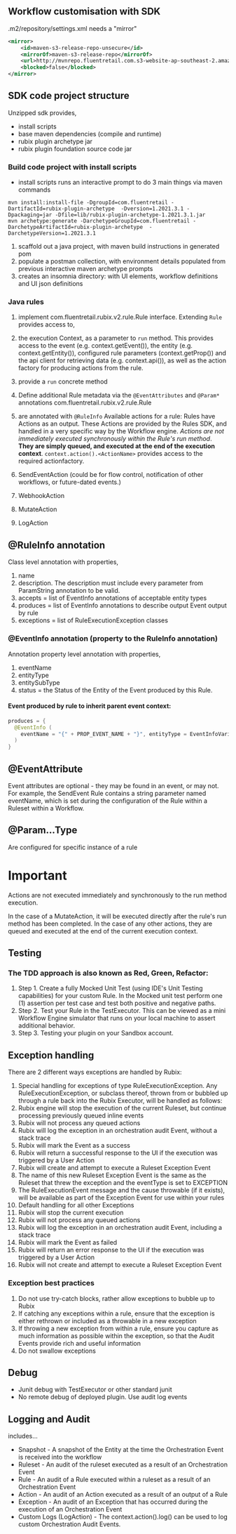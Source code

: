 ## Workflow customisation with SDK
.m2/repository/settings.xml needs a "mirror"
```xml
<mirror>
    <id>maven-s3-release-repo-unsecure</id>
    <mirrorOf>maven-s3-release-repo</mirrorOf>
    <url>http://mvnrepo.fluentretail.com.s3-website-ap-southeast-2.amazonaws.com/releases</url>
    <blocked>false</blocked>
</mirror>
```
## SDK code project structure
Unzipped sdk provides,
* install scripts
* base maven dependencies (compile and runtime)
* rubix plugin archetype jar
* rubix plugin foundation source code jar
### Build code project with install scripts
* install scripts runs an interactive prompt to do 3 main things via maven commands
```
mvn install:install-file -DgroupId=com.fluentretail -DartifactId=rubix-plugin-archetype  -Dversion=1.2021.3.1 -Dpackaging=jar -Dfile=lib/rubix-plugin-archetype-1.2021.3.1.jar
mvn archetype:generate -DarchetypeGroupId=com.fluentretail -DarchetypeArtifactId=rubix-plugin-archetype  -DarchetypeVersion=1.2021.3.1
```
  1. scaffold out a java project, with maven build instructions in generated pom
  1. populate a postman collection, with environment details populated from previous interactive maven archetype prompts
  1. creates an insomnia directory: with UI elements, workflow definitions and UI json definitions
### Java rules
1. implement com.fluentretail.rubix.v2.rule.Rule interface. Extending `Rule` provides access to,
  1. the execution Context, as a parameter to `run` method.  This provides access to the event (e.g. context.getEvent()), the entity (e.g. context.getEntity()), configured rule parameters (context.getProp()) and the api client for retrieving data (e.g. context.api()), as well as the action factory for producing actions from the rule.
1. provide a `run` concrete method


1. Define additional Rule metadata via the `@EventAttributes` and `@Param*` annotations com.fluentretail.rubix.v2.rule.Rule
1. are annotated with `@RuleInfo`
Available actions for a rule: Rules have Actions as an output.  These Actions are provided by the Rules SDK, and handled in a very specific way by the Workflow engine.  _Actions are not immediately executed synchronously within the Rule's run method_. **They are simply queued, and executed at the end of the execution context**.  `context.action().<ActionName>` provides access to the required actionfactory.
  1. SendEventAction (could be for flow control, notification of other workflows, or future-dated events.)
  1. WebhookAction
  1. MutateAction
  1. LogAction
## @RuleInfo annotation
Class level annotation with properties,
1. name
1. description.  The description must include every parameter from ParamString annotation to be valid.
1. accepts = list of EventInfo annotations of acceptable entity types
1. produces = list of EventInfo annotations to describe output Event output by rule
1. exceptions = list of RuleExecutionException classes
### @EventInfo annotation (property to the RuleInfo annotation)
Annotation property level annotation with properties,
1. eventName
1. entityType
1. entitySubType
1. status = the Status of the Entity of the Event produced by this Rule.
#### Event produced by rule to inherit parent event context:
```Java
produces = {
  @EventInfo (
    eventName = "{" + PROP_EVENT_NAME + "}", entityType = EventInfoVariables.EVENT_TYPE, entitySubType = EventInfoVariables.EVENT_SUBTYPE, status = EventInfoVariables.EVENT_STATUS
  )
}
```
## @EventAttribute
Event attributes are optional - they may be found in an event, or may not.  For example, the SendEvent Rule contains a string parameter named eventName, which is set during the configuration of the Rule within a Ruleset within a Workflow.
## @Param...Type
Are configured for specific instance of a rule


>>>>>>>>
# Important

Actions are not executed immediately and synchronously to the run method execution.

In the case of a MutateAction, it will be executed directly after the rule's run method has been completed.
In the case of any other actions, they are queued and executed at the end of the current execution context.

## Testing
### The TDD approach is also known as Red, Green, Refactor:
1. Step 1. Create a fully Mocked Unit Test (using IDE's Unit Testing capabilities) for your custom Rule. In the Mocked unit test perform one (1) assertion per test case and test both positive and negative paths.
1. Step 2. Test your Rule in the TestExecutor.  This can be viewed as a mini Workflow Engine simulator that runs on your local machine to assert additional behavior.
1. Step 3. Testing your plugin on your Sandbox account.

## Exception handling
There are 2 different ways exceptions are handled by Rubix:
1. Special handling for exceptions of type RuleExecutionException.  Any RuleExecutionException, or subclass thereof, thrown from or bubbled up through a rule back into the Rubix Executor, will be handled as follows:
  1. Rubix engine will stop the execution of the current Ruleset, but continue processing previously queued inline events
  1. Rubix will not process any queued actions
  1. Rubix will log the exception in an orchestration audit Event, without a stack trace
  1. Rubix will mark the Event as a success
  1. Rubix will return a successful response to the UI if the execution was triggered by a User Action
  1. Rubix will create and attempt to execute a Ruleset Exception Event
  1. The name of this new Ruleset Exception Event is the same as the Ruleset that threw the exception and the eventType is set to EXCEPTION
  1. The RuleExecutionEvent message and the cause throwable (if it exists), will be available as part of the Exception Event for use within your rules
1. Default handling for all other Exceptions
  1. Rubix will stop the current execution
  1. Rubix will not process any queued actions
  1. Rubix will log the exception in an orchestration audit Event, including a stack trace
  1. Rubix will mark the Event as failed
  1. Rubix will return an error response to the UI if the execution was triggered by a User Action
  1. Rubix will not create and attempt to execute a Ruleset Exception Event
### Exception best  practices
  1. Do not use try-catch blocks, rather allow exceptions to bubble up to Rubix
  1. If catching any exceptions within a rule, ensure that the exception is either rethrown or included as a  throwable in a new exception
  1. If throwing a new exception from within a rule, ensure you capture as much information as possible within the exception, so that the Audit Events provide rich and useful information
  1. Do not swallow exceptions

## Debug
* Junit debug with TestExecutor or other standard junit
* No remote debug of deployed plugin. Use audit log events
## Logging and Audit
includes...

* Snapshot - A snapshot of the Entity at the time the Orchestration Event is received into the workflow
* Ruleset - An audit of the ruleset executed as a result of an Orchestration Event
* Rule - An audit of a Rule executed within a ruleset as a result of an Orchestration Event
* Action - An audit of an Action executed as a result of an output of a Rule
* Exception - An audit of an Exception that has occurred during the execution of an Orchestration Event
* Custom Logs (LogAction) - The context.action().log() can be used to log custom Orchestration Audit Events.
